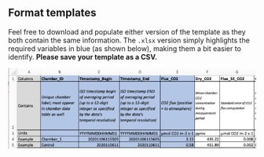 ## Format templates

Feel free to download and populate either version of the template as they both contain the same information. The `.xlsx` version simply highlights the required variables in blue (as shown below), making them a bit easier to identify. **Please save your template as a CSV.**

![](https://github.com/ess-dive-community/essdive-soil-respiration/blob/main/templates/template.png)
